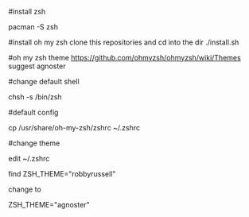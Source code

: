 #install zsh

pacman -S zsh

#install oh my zsh
clone this repositories and cd into the dir
./install.sh

#oh my zsh theme
<https://github.com/ohmyzsh/ohmyzsh/wiki/Themes> 
suggest agnoster

#change default shell

chsh -s /bin/zsh

#default config

cp /usr/share/oh-my-zsh/zshrc ~/.zshrc

#change theme

edit ~/.zshrc 

find ZSH_THEME="robbyrussell" 

change to 

ZSH_THEME="agnoster"
